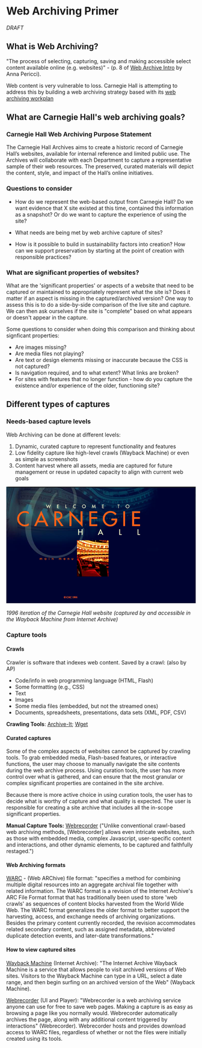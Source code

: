 # Web Archiving Primer

*DRAFT*

## What is Web Archiving?
"The process of selecting, capturing, saving and making accessible select content available online (e.g. websites)" - (p. 8 of [Web Archive Intro](https://www.slideshare.net/annaperricci/web-archiving-intro-circa-2015) by Anna Pericci).

Web content is very vulnerable to loss. Carnegie Hall is attempting to address this by building a web archiving strategy based with its [web archiving workplan](https://carnegiehall.github.io/webarchiving/workplan.html)

## What are Carnegie Hall's web archiving goals?

### Carnegie Hall Web Archiving Purpose Statement
The Carnegie Hall Archives aims to create a historic record of Carnegie Hall’s websites, available for internal reference and limited public use. The Archives will collaborate with each Department to capture a representative sample of their web resources. The preserved, curated materials will depict the content, style, and impact of the Hall’s online initiatives.

### Questions to consider

- How do we represent the web-based output from Carnegie Hall? Do we want evidence that X site existed at this time, contained this information as a snapshot? Or do we want to capture the experience of using the site?

- What needs are being met by web archive capture of sites?

- How is it possible to build in sustainability factors into creation? How can we support preservation by starting at the point of creation with responsible practices? 



### What are significant properties of websites?

What are the 'significant properties' or aspects of a website that need to be captured or maintained to appropriately represent what the site is? Does it matter if an aspect is missing in the captured/archived version? One way to assess this is to do a side-by-side comparison of the live site and capture. We can then ask ourselves if the site is "complete" based on what appears or doesn't appear in the capture. 

Some questions to consider when doing this comparison and thinking about signficant properties:
- Are images missing?
- Are media files not playing?
- Are text or design elements missing or inaccurate because the CSS is not captured? 
- Is navigation required, and to what extent? What links are broken?
- For sites with features that no longer function - how do you capture the existence and/or experience of the older, functioning site?

## Different types of captures

### Needs-based capture levels
Web Archiving can be done at different levels: 
1. Dynamic, curated capture to represent functionality and features
2. Low fidelity capture like high-level crawls (Wayback Machine) or even as simple as screenshots
3. Content harvest where all assets, media are captured for future management or reuse in updated capacity to align with current web goals 

![Screenshot of 1996 Carnegie Hall website](/ch1996.png)

_1996 iteration of the Carnegie Hall website (captured by and accessible in the Wayback Machine from Internet Archive)_

### Capture tools
#### Crawls
Crawler is software that indexes web content. Saved by a crawl: (also by AP)
- Code/info in web programming language (HTML, Flash)
- Some formatting (e.g., CSS)
- Text
- Images
- Some media files (embedded, but not the streamed ones)
- Documents, spreadsheets, presentations, data sets (XML, PDF, CSV)

**Crawling Tools**: [Archive-It](https://archive-it.org/); [Wget](https://en.wikipedia.org/wiki/Wget)

#### Curated captures
Some of the complex aspects of websites cannot be captured by crawling tools. To grab embedded media, Flash-based features, or interactive functions, the user may choose to manually navigate the site contents during the web archive process. Using curation tools, the user has more control over what is gathered, and can ensure that the most granular or complex significant properties are contained in the site archive.

Because there is more active choice in using curation tools, the user has to decide what is worthy of capture and what quality is expected. The user is responsible for creating a site archive that includes all the in-scope significant properties. 

**Manual Capture Tools:** [Webrecorder](https://webrecorder.io/) ("Unlike conventional crawl-based web archiving methods, [Webrecorder] allows even intricate websites, such as those with embedded media, complex Javascript, user-specific content and interactions, and other dynamic elements, to be captured and faithfully restaged.")

#### Web Archiving formats

[WARC](https://www.loc.gov/preservation/digital/formats/fdd/fdd000236.shtml) - (Web ARChive) file format: "specifies a method for combining multiple digital resources into an aggregate archival file together with related information. The WARC format is a revision of the Internet Archive's ARC File Format format that has traditionally been used to store 'web crawls' as sequences of content blocks harvested from the World Wide Web. The WARC format generalizes the older format to better support the harvesting, access, and exchange needs of archiving organizations. Besides the primary content currently recorded, the revision accommodates related secondary content, such as assigned metadata, abbreviated duplicate detection events, and later-date transformations."

#### How to view captured sites

[Wayback Machine](https://archive.org/web/) (Internet Archive): "The Internet Archive Wayback Machine is a service that allows people to visit archived versions of Web sites. Visitors to the Wayback Machine can type in a URL, select a date range, and then begin surfing on an archived version of the Web" (Wayback Machine).

[Webrecorder](https://webrecorder.io/) (UI and Player): "Webrecorder is a web archiving service anyone can use for free to save web pages. Making a capture is as easy as browsing a page like you normally would. Webrecorder automatically archives the page, along with any additional content triggered by interactions" (Webrecorder). Webrecorder hosts and provides download access to WARC files, regardless of whether or not the files were initially created using its tools.

